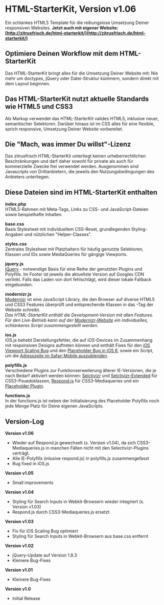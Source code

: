# HTML-StarterKit, Version v1.06  
Ein schlankes HTML5 Template für die reibungslose Umsetzung Deiner responsiven Websites. **Jetzt auch mit eigener Website: [http://zitrusfrisch.de/html-starterkit/](http://zitrusfrisch.de/html-starterkit/)**

## Optimiere Deinen Workflow mit dem HTML-StarterKit  
Das HTML-StarterKit bringt alles für die Umsetzung Deiner Website mit: Nie mehr um doctypes, jQuery oder Datei-Struktur kümmern, sondern direkt mit dem Layout beginnen.

## Das HTML-StarterKit nutzt aktuelle Standards wie HTML5 und CSS3  
Als Markup verwendet das HTML-StarterKit valides HTML5, inklusive neuer, semantischer Selektoren. Darüber hinaus ist im CSS alles für eine flexible, sprich responsive, Umsetzung Deiner Website vorbereitet.

## Die "Mach, was immer Du willst"-Lizenz  
Das zitrusfrisch HTML-StarterKit unterliegt keinen urheberrechtlichen Beschränkungen und darf daher sowohl für private als auch für kommerzielle Zwecke frei verwendet werden. Ausgenommen sind Javascripts von Drittanbietern, die jeweils den Nutzungsbedingungen des Anbieters unterliegen.

## Diese Dateien sind im HTML-StarterKit enthalten

**index.php**  
HTML5-Rahmen mit Meta-Tags, Links zu CSS- und JavaScript-Dateien sowie beispielhafte Inhalten.  

**base.css**  
Basis Stylesheet mit individuellem CSS-Reset, grundlegenden Styling-Angaben und nützlichen "Helper-Classes".

**styles.css**  
Zentrales Stylesheet mit Platzhaltern für häufig genutzte Selektoren, Klassen und IDs sowie MediaQueries für gängige Viewports.
  
**jquery.js**  
[jQuery](http://jquery.com/) - notwendige Basis für eine Reihe der genutzten Plugins und Polyfills. Im Footer ist jeweils die aktuellste Version auf Googles CDN verlinkt. Falls das Laden von dort fehlschlägt, wird dieser lokale Fallback eingebunden.  
  
**modernizr.js**  
[Modernizr](http://modernizr.com/) ist eine JavaScript Library, die den Browser auf diverse HTML5 und CSS3 Features überprüft und entsprechende Klassen in das <html>-Tag der Website schreibt.  
*Das HTML-StarterKit enthält die Development-Version mit allen Features. Für den Live-Betrieb kann auf der [Modernizr-Website](http://modernizr.com/) ein individuelles, schlankeres Script zusammengestellt werden.*

**ios.js**  
iOS.js behebt Darstellungsfehler, die auf iOS-Devices im Zusammenhang mit responsiven Designs auftreten können und enthält Fixes für den [iOS Viewport Scaling Bug](https://gist.github.com/901295) und den [Placeholder Bug in iOS 6](http://mooki83.tistory.com), sowie ein Script, um die [Adresszeile im Safari Mobile auszublenden](http://remysharp.com/2010/08/05/doing-it-right-skipping-the-iphone-url-bar/).
  
**polyfills.js**  
Verschiedene Plugins zur Funktionserweiterung älterer IE-Versionen, die je nach Bedarf aktiviert werden können: [Selctivizr](http://selectivizr.com) und [Selctivizr-Extended](http://github.com/keithclark/JQuery-Extended-Selectors) für CSS3-Psuedoklassen, [Respond.js](http://j.mp/respondjs) für CSS3-Mediaqueries und ein [Placeholder Plugin](https://github.com/mathiasbynens/jquery-placeholder).
  
**functions.js**  
In der functions.js ist neben der Initialisierung des Placeholder Polyfills noch jede Menge Platz für Deine eigenen JavaScripts.  


## Version-Log

**Version v1.06**    
+ Wieder auf Respond.js gewechselt (s. Version v1.04), da sich CSS3-Mediaqueries.js in manchen Fällen nicht mit den Selectivizr-Plugins verträgt.
+ Alle IE-Polyfills (inlusive respond.js) in polyfills.js zusammengefasst  
+ Bug fixed in iOS.js

**Version v1.05**  
+ Small improvements

**Version v1.04**  
+ Styling für Search Inputs in Webkit-Browsern wieder integriert (s. Version v1.03)  
+ Respond.js durch CSS3-Mediaqueries.js ersetzt

**Version v1.03**  
+ Fix für iOS Scaling Bug optimiert  
+ Styling für Search Inputs in Webkit-Browsern aus base.css entfernt

**Version v1.02**  
+ jQuery-Update auf Version 1.8.3  
+ Kleinere Bug-Fixes

**Version v1.01**  
+ Kleinere Bug-Fixes

**Version v1.0**  
+ Initial Release

